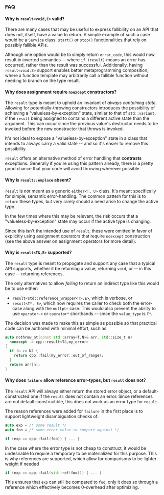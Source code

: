 ### FAQ

#### Why is `result<void,E>` valid?

There are many cases that may be useful to express fallibility on an API that
does not, itself, have a value to return. A simple example of such a case would
be a `Service` class' `start()` or `stop()` functionalities that rely on
possibly fallible APIs.

Although one option would be to simply return `error_code`, this would now
result in inverted semantics -- where `if (result)` means an error has occurred,
rather than the result was successful. Additionally, having `result<void,E>`
support enables better metaprogramming composition, where a function template
may arbitrarily call a fallible function without needing to branch on the
type result.

#### Why does assignment require `noexcept` constructors?

The `result` type is meant to uphold an invariant of _always containing state_.
Allowing for potentially-throwing constructors introduces the possibility of
achieving a "valueless-by-exception" state, similar to that of `std::variant`,
if the `result` being assigned to contains a different active state than the
argument. This can occur since the previous value's destructor needs to be
invoked before the new constructor that throws is invoked.

It's not ideal to expose a "valueless-by-exception" state in a class that
intends to always carry a valid state -- and so it's easier to remove this
possibility.

`result` offers an alternative method of error handling that **contrasts**
exceptions. Generally if you're using this pattern already, there is a pretty
good chance that your code will avoid throwing wherever possible.

#### Why is `result::emplace` absent?

`result` is _not_ meant as a generic `either<T, U>` class. It's meant
specifically for simple, semantic error-handling. The common pattern for this
is to `return` these types, but very rarely should a need arise to change the
active type.

In the few times where this may be relevant, the risk occurs that a
"valueless-by-exception" state may occur if the active type is changing.

Since this isn't the intended use of `result`, these were omitted in favor of
explicitly using assignment operators that require `noexcept` construction
(see the above answer on assignment operators for more detail).

#### Why is `result<T&,E>` supported?

The `result` type is meant to propogate and support any case that a typical
API supports, whether it be returning a value, returning `void`, or -- in this
case -- returning references.

The only alternatives to allow _failing_ to return an indirect type like this
would be to use either:

* `result<std::reference_wrapper<T>,E>`, which is verbose, or
* `result<T*, E>`, which now requires the caller to check both the error-case
  along with the `nullptr` case. This would also prevent the ability to use
  `operator->` or `operator*` shorthands -- since the `value_type` is `T*`.

The decision was made to make this as simple as possible so that practical
code can be authored with minimal effort, such as:

```cpp
auto nothrow_at(const std::array<T,N>& arr, std::size_t n)
  noexcept -> cpp::result<T&,my_error>
{
  if (n >= N) {
    return cpp::fail(my_error::out_of_range);
  }
  return arr[n];
}
```

#### Why does `failure` allow reference error-types, but `result` does not?

The `result` API will always either return the stored error object, or a
default-constructed one if the `result` does not contain an error. Since
references are not default-constructible, this does not work as an error type
for `result`.

The reason references were added for `failure` in the first place is to
support lightweight disambiguation checks of:

```cpp
auto exp = /* some result */
auto foo = /* some error value to compare against */

if (exp == cpp::fail(foo)) { ... }
```

In the case where the error type is not cheap to construct, it would be
undesirable to require a temporary to be materialized for this purpose. This is
why references are supported, which allow for comparisons to be lighter-weight
if needed

```cpp
if (exp == cpp::fail(std::ref(foo))) { ... }
```

This ensures that `exp` can still be compared to `foo`, only it does so through
a reference which effectively becomes 0-overhead after optimizing.
